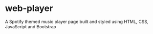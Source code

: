# web-player
<p>A Spotify themed music player page built and styled using HTML, CSS, JavaScript and
Bootstrap</p>
